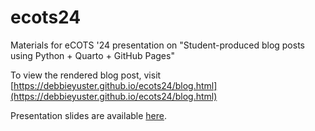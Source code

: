 # ecots24
Materials for eCOTS '24 presentation on "Student-produced blog posts using Python + Quarto + GitHub Pages"

To view the rendered blog post, visit [https://debbieyuster.github.io/ecots24/blog.html](https://debbieyuster.github.io/ecots24/blog.html)

Presentation slides are available [here](https://docs.google.com/presentation/d/1ztxMVxiZssNWmNrEZp2qO9Anp2dJ6ToUIuX5QAs39_M/edit?usp=sharing).

